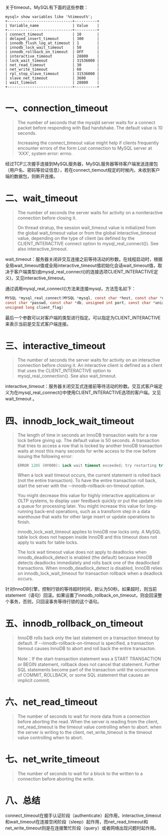 关于timeout，MySQL有下面的这些参数：

~~~
mysql> show variables like '%timeout%';
+-----------------------------+----------+
| Variable_name               | Value    |
+-----------------------------+----------+
| connect_timeout             | 10       |
| delayed_insert_timeout      | 300      |
| innodb_flush_log_at_timeout | 1        |
| innodb_lock_wait_timeout    | 50       |
| innodb_rollback_on_timeout  | OFF      |
| interactive_timeout         | 28800    |
| lock_wait_timeout           | 31536000 |
| net_read_timeout            | 30       |
| net_write_timeout           | 60       |
| rpl_stop_slave_timeout      | 31536000 |
| slave_net_timeout           | 3600     |
| wait_timeout                | 28800    |
+-----------------------------+----------+
~~~

# 一、connection_timeout

> The number of seconds that the mysqld server waits for a connect packet before responding with Bad handshake. The default value is 10 seconds.
>
> Increasing the connect_timeout value might help if clients frequently encounter errors of the form Lost connection to MySQL server at 'XXX', system error: errno.

经过TCP三次握手连接到MySQL服务器，MySQL服务器等待客户端发送连接包（用户名、密码等验证信息），若在connect_tiemout规定的时候内，未收到客户端的数据包，则断开连接。

# 二、wait_timeout

> The number of seconds the server waits for activity on a noniteractive connection before closing it.
>
> On thread stratup, the session wait_timeout value is initialized from the global wait_timeout value or from the global interactive_timeout value, depending on the type of client (as defined by the CLIENT_INTERACTIVE connect option to mysql_real_connect()). See also interactive_timeout.

wait_timeout：服务器关闭非交互连接之前等待活动的秒数。在线程启动时，根据全局wait_timeout值或全局interactive_timeout值初始化会话wait_timeout值，取决于客户端类型(由mysql_real_connect()的连接选项CLIENT_INTERACTIVE定义)，又见interactive_timeout。

通过调用mysql_real_connect()方法来连接mysql，方法签名如下：

~~~c
MYSQL *mysql_real_connect(MYSQL *mysql, const char *host, const char *user,
const char *passwd, const char *db, unsigned int port, const char *unix_socket,
unsigned long client_flag)
~~~

最后一个参数可以对客户端的类型进行指定。可以指定为CLIENT_INTERACTIVE来表示当前是交互式客户端连接。

# 三、interactive_timeout

> The number of seconds the server waits for activity on an interactive connection before closing it. An interactive client is defined as a client that uses the CLIENT_INTERACTIVE option to mysql_real_connection(). See also wait_timeout.

interactive_timeout：服务器关闭交互式连接前等待活动的秒数。交互式客户端定义为在mysql_real_connect()中使用CLIENT_INTERACTIVE选项的客户端。又见wait_timeout 。

# 四、innodb_lock_wait_timeout

> The length of time in seconds an InnoDB transaction waits for a row lock before giving up. The default value is 50 seconds. A transaction that tries to access a row that is locked by another InnoDB transaction waits at most this many seconds for write access to the row before issuing the following error:
>
> ~~~sql
> ERROR 1205 (HY000): Lock wait timeout exceeded; try restarting transaction
> ~~~
>
> When a lock wait timeout occurs, the current statement is rolled back (not the entire transaction). To have the entire transaction roll back, start the server with the --innodb-rollback-on-timeout option.
>
> You might decrease this value for highly interactive applications or OLTP systems, to display user feedback quickly or put the update into a queue for processing later. You might increase this value for long-running back-end operations, such as a transform step in a data warehouse that waits for other large insert or update operations to finish.
>
> innodb_lock_wait_timeout applies to InnoDB row locks only. A MySQL table lock does not happen inside InnoDB and this timeout does not apply to waits for table locks.
>
> The lock wait timeout value does not apply to deadlocks when innodb_deadlock_detect is enabled (the default) because InnoDB detects deadlocks immediately and rolls back one of the deadlocked transactions. When innodb_deadlock_detect is disabled, InnoDB relies on innodb_lock_wait_timeout for transaction rollback when a deadlock occurs.

针对InnoDB引擎，控制行锁的等待超时时间，默认为50秒。如果超时，则当前statement（语句）回滚。如果设置了innodb_rollback_on_timeout，则会回滚整个事务，否则，只回滚事务等待行锁的这个语句。

# 五、innodb_rollback_on_timeout

> InnoDB rolls back only the last statement on a transaction timeout by default. If --innodb-rollback-on-timeout is specified, a transaction tiemout causes InnoDB to abort and roll back the entire transacton.
>
> Note：If the start-transaction statement was a START TRANSACTION or BEGIN statement, rollback does not cancel that statement. Further SQL statements become part of the transaction until the occurrence of COMMIT, ROLLBACK, or some SQL statement that causes an implicit commit.

#  六、net_read_timeout

> The number of seconds to wait for more data from a connection before aborting the read. When the server is reading from the client, net_read_timeout is the timeout value controlling when to abort. when the server is writing to the client, net_write_timeout is the timeout value controlling when to abort.

# 七、net_write_timeout

> The number of seconds to wait for a block to the written to a connection before aborting the write.

# 八、总结

connect_timeout在握手认证阶段（authenticate）起作用，interactive_timeout 和wait_timeout在连接空闲阶段（sleep）起作用，而net_read_timeout和net_write_timeout则是在连接繁忙阶段（query）或者网络出现问题时起作用。















































